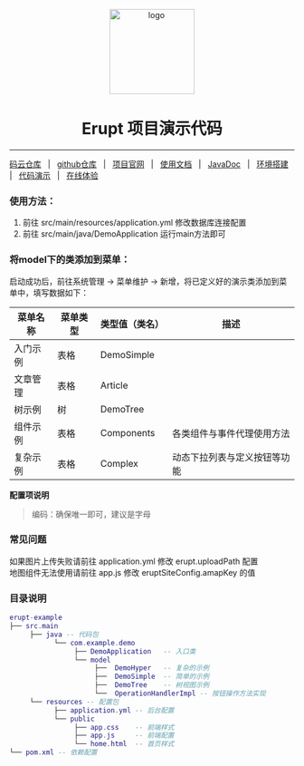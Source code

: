 <p align="center"><img src="https://www.erupt.xyz/demo/erupt.svg" height="150" alt="logo"/></p>
<h1 align="center"> Erupt 项目演示代码 </h1>

---

[码云仓库](https://gitee.com/erupt/erupt) &nbsp; | &nbsp; [github仓库](https://github.com/erupts/erupt) &nbsp; | &nbsp; 
[项目官网](https://www.erupt.xyz) &nbsp; | &nbsp; [使用文档](https://www.yuque.com/yuepeng/erupt) &nbsp; | &nbsp; 
[JavaDoc](https://apidoc.gitee.com/erupt/erupt/) &nbsp; | &nbsp; [环境搭建](https://www.yuque.com/yuepeng/erupt/tpq1l9) &nbsp; | &nbsp; 
[代码演示](https://www.erupt.xyz/#!/contrast) &nbsp; | &nbsp; [在线体验](https://www.erupt.xyz/demo)

### 使用方法：   
1. 前往 src/main/resources/application.yml 修改数据库连接配置
2. 前往 src/main/java/DemoApplication 运行main方法即可


### 将model下的类添加到菜单：

启动成功后，前往系统管理 → 菜单维护 → 新增，将已定义好的演示类添加到菜单中，填写数据如下：
  
| 菜单名称 |  菜单类型  | 类型值（类名） | 描述 |
|  ---- |  ----  | ----  | ----  |
| 入门示例 | 表格 | DemoSimple |  |
| 文章管理 | 表格 | Article |  |
| 树示例 | 树 | DemoTree |  |
| 组件示例 | 表格 | Components | 各类组件与事件代理使用方法 |
| 复杂示例 | 表格 | Complex | 动态下拉列表与定义按钮等功能 |


**配置项说明**
> 编码：确保唯一即可，建议是字母


### 常见问题
如果图片上传失败请前往 application.yml 修改 erupt.uploadPath 配置   
地图组件无法使用请前往 app.js 修改 eruptSiteConfig.amapKey 的值

### 目录说明
```lua
erupt-example
├── src.main
     ├── java -- 代码包
           └── com.example.demo
                ├── DemoApplication   -- 入口类
                └── model
                     ├──  DemoHyper   -- 复杂的示例
                     ├──  DemoSimple  -- 简单的示例
                     ├──  DemoTree    -- 树视图示例
                     └──  OperationHandlerImpl -- 按钮操作方法实现
     └── resources -- 配置包
           ├── application.yml -- 后台配置
           └── public
                ├── app.css    -- 前端样式
                ├── app.js     -- 前端配置
                └── home.html  -- 首页样式
└── pom.xml -- 依赖配置
```